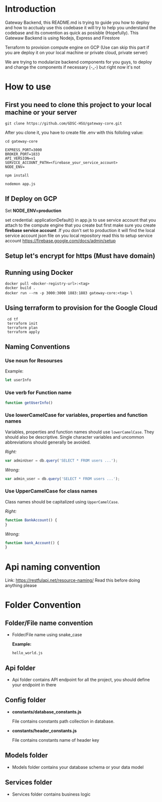 # Introduction
Gateway Backend, this README.md is trying to guide you how to deploy and how to acctualy use this codebase
it will try to help you understand the codebase and its convention as quick as posisble (Hopefully). This Gatewaw Backend is using Nodejs, Express and Firestore

Terraform to provision compute engine on GCP (Use can skip this part if you are deploy it on your local machine or private cloud, private server)

We are trying to modularize backend components for you guys, to deploy and change the components if necessary (-_-) but right now it's not

# How to use
## First you need to clone this project to your local machine or your server 


```git clone https://github.com/GDSC-HSU/gateway-core.git``` 

After you clone it, you have to create file .env with this folloling value: 

``` cd gateway-core ``` 
```
EXPRESS_PORT=3000
BROKER_PORT=1833
API_VERSION=v1
SERVICE_ACCOUNT_PATH=<firebase_your_service_account>
NODE_ENV= 
```
    
```npm install ```

 ```nodemon app.js ```

## If Deploy on GCP
Set **NODE_ENV=production**

set credential: applicationDefault() in app.js to use service account that you attach to the compute engine that you create but first make sure you create **firebase service account**
.If you don't set to production it will find the local service account json file on you local repository read this to setup service account https://firebase.google.com/docs/admin/setup

## Setup let's encrypt for https (Must have domain) 
## Running using Docker 
```docker pull <docker-registry-url>:<tag> ```\
```docker build .```\
```docker run --rm -p 3000:3000 1883:1883 gateway-core:<tag> ```\
## Using terraform to provision for the Google Cloud
``` cd tf```\
``` terraform init```\
``` terraform plan```\
``` terraform apply```

## Naming Conventions
### Use noun for Resourses
Example:
```js
let userInfo
```
### Use verb for Function name

```js
function getUserInfo()
```
### Use lowerCamelCase for variables, properties and function names

Variables, properties and function names should use `lowerCamelCase`.  They
should also be descriptive. Single character variables and uncommon
abbreviations should generally be avoided.

*Right:*

```js
var adminUser = db.query('SELECT * FROM users ...');
```

*Wrong:*

```js
var admin_user = db.query('SELECT * FROM users ...');
```

### Use UpperCamelCase for class names

Class names should be capitalized using `UpperCamelCase`.

*Right:*

```js
function BankAccount() {
}
```

*Wrong:*

```js
function bank_Account() {
}
```

# Api naming convention
Link: https://restfulapi.net/resource-naming/
Read this before doing anything please
# Folder Convention

## Folder/File name convention

- Folder/File name using snake_case

    **Example:**
    ``` 
    hello_world.js
    ```
## Api folder 
- Api folder contains API endpoint for all the project, you should define your endpoint in there

## Config folder 

* **constants/database_constants.js**

    File contains constants path collection in database.

* **constants/header_constants.js**

    File contains constants name of header key

## Models folder
- Models folder contains your database schema or your data model 
## Services folder
- Services folder contains business logic

